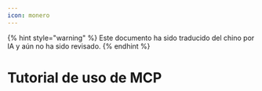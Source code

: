 ```yaml
---
icon: monero
---
```


{% hint style="warning" %}
Este documento ha sido traducido del chino por IA y aún no ha sido revisado.
{% endhint %}

# Tutorial de uso de MCP